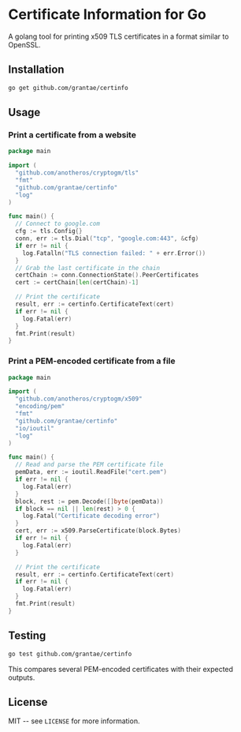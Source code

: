 # Certificate Information for Go

A golang tool for printing x509 TLS certificates in a format similar to OpenSSL.

## Installation

``` bash
go get github.com/grantae/certinfo
```

## Usage

### Print a certificate from a website

``` go
package main

import (
  "github.com/anotheros/cryptogm/tls"
  "fmt"
  "github.com/grantae/certinfo"
  "log"
)

func main() {
  // Connect to google.com
  cfg := tls.Config{}
  conn, err := tls.Dial("tcp", "google.com:443", &cfg)
  if err != nil {
    log.Fatalln("TLS connection failed: " + err.Error())
  }
  // Grab the last certificate in the chain
  certChain := conn.ConnectionState().PeerCertificates
  cert := certChain[len(certChain)-1]

  // Print the certificate
  result, err := certinfo.CertificateText(cert)
  if err != nil {
    log.Fatal(err)
  }
  fmt.Print(result)
}
```

### Print a PEM-encoded certificate from a file

``` go
package main

import (
  "github.com/anotheros/cryptogm/x509"
  "encoding/pem"
  "fmt"
  "github.com/grantae/certinfo"
  "io/ioutil"
  "log"
)

func main() {
  // Read and parse the PEM certificate file
  pemData, err := ioutil.ReadFile("cert.pem")
  if err != nil {
    log.Fatal(err)
  }
  block, rest := pem.Decode([]byte(pemData))
  if block == nil || len(rest) > 0 {
    log.Fatal("Certificate decoding error")
  }
  cert, err := x509.ParseCertificate(block.Bytes)
  if err != nil {
    log.Fatal(err)
  }

  // Print the certificate
  result, err := certinfo.CertificateText(cert)
  if err != nil {
    log.Fatal(err)
  }
  fmt.Print(result)
}
```

## Testing

``` bash
go test github.com/grantae/certinfo
```

This compares several PEM-encoded certificates with their expected outputs.

## License

MIT -- see `LICENSE` for more information.

